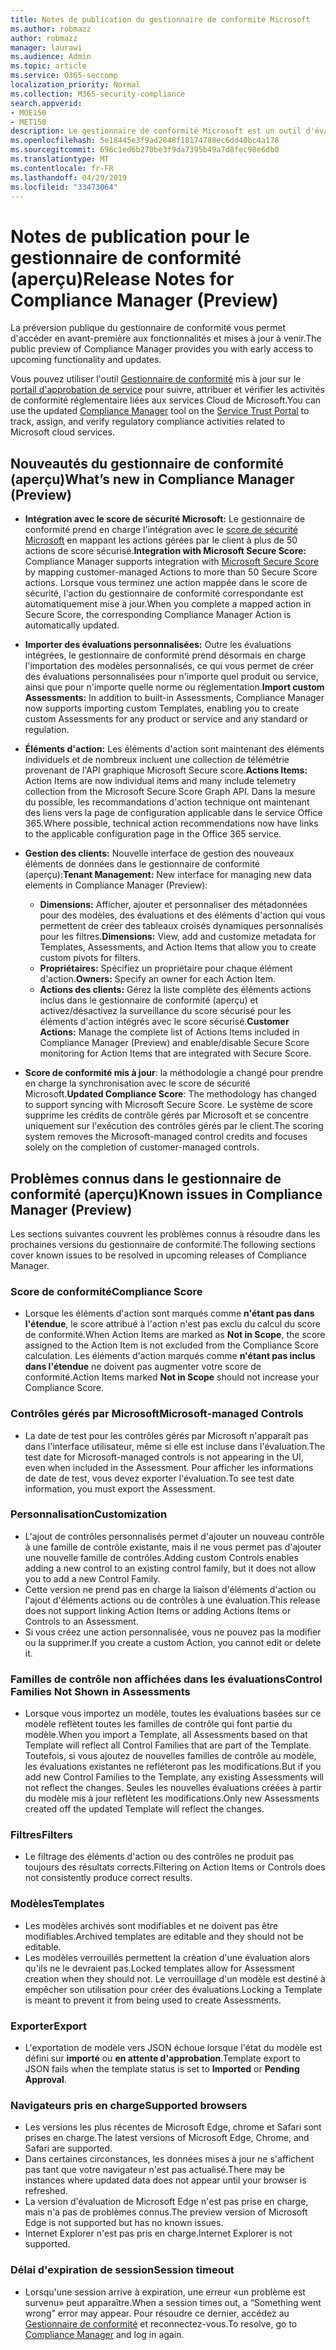 ```yaml
---
title: Notes de publication du gestionnaire de conformité Microsoft
ms.author: robmazz
author: robmazz
manager: laurawi
ms.audience: Admin
ms.topic: article
ms.service: O365-seccomp
localization_priority: Normal
ms.collection: M365-security-compliance
search.appverid:
- MOE150
- MET150
description: Le gestionnaire de conformité Microsoft est un outil d'évaluation des risques gratuit basé sur un flux de travail dans le portail d'approbation de service Microsoft. Le gestionnaire de conformité vous permet de suivre, d'affecter et de vérifier les activités de conformité réglementaire liées aux services Cloud de Microsoft.
ms.openlocfilehash: 5e18445e3f9ad2848f18174788ec6dd40bc4a178
ms.sourcegitcommit: 696c1ed6b270be3f9da7395b49a7d8fec98e6db0
ms.translationtype: MT
ms.contentlocale: fr-FR
ms.lasthandoff: 04/29/2019
ms.locfileid: "33473064"
---
```

# <a name="release-notes-for-compliance-manager-preview"></a><span data-ttu-id="e37df-104">Notes de publication pour le gestionnaire de conformité (aperçu)</span><span class="sxs-lookup"><span data-stu-id="e37df-104">Release Notes for Compliance Manager (Preview)</span></span>

<span data-ttu-id="e37df-105">La préversion publique du gestionnaire de conformité vous permet d'accéder en avant-première aux fonctionnalités et mises à jour à venir.</span><span class="sxs-lookup"><span data-stu-id="e37df-105">The public preview of Compliance Manager provides you with early access to upcoming functionality and updates.</span></span>

<span data-ttu-id="e37df-106">Vous pouvez utiliser l'outil [Gestionnaire de conformité](https://servicetrust.microsoft.com/ComplianceManager) mis à jour sur le [portail d'approbation de service](https://servicetrust.microsoft.com) pour suivre, attribuer et vérifier les activités de conformité réglementaire liées aux services Cloud de Microsoft.</span><span class="sxs-lookup"><span data-stu-id="e37df-106">You can use the updated [Compliance Manager](https://servicetrust.microsoft.com/ComplianceManager) tool on the [Service Trust Portal](https://servicetrust.microsoft.com) to track, assign, and verify regulatory compliance activities related to Microsoft cloud services.</span></span>

## <a name="whats-new-in-compliance-manager-preview"></a><span data-ttu-id="e37df-107">Nouveautés du gestionnaire de conformité (aperçu)</span><span class="sxs-lookup"><span data-stu-id="e37df-107">What’s new in Compliance Manager (Preview)</span></span>

- <span data-ttu-id="e37df-108">**Intégration avec le score de sécurité Microsoft:** Le gestionnaire de conformité prend en charge l'intégration avec le [score de sécurité Microsoft](microsoft-secure-score.md) en mappant les actions gérées par le client à plus de 50 actions de score sécurisé.</span><span class="sxs-lookup"><span data-stu-id="e37df-108">**Integration with Microsoft Secure Score:** Compliance Manager supports integration with [Microsoft Secure Score](microsoft-secure-score.md) by mapping customer-managed Actions to more than 50 Secure Score actions.</span></span> <span data-ttu-id="e37df-109">Lorsque vous terminez une action mappée dans le score de sécurité, l'action du gestionnaire de conformité correspondante est automatiquement mise à jour.</span><span class="sxs-lookup"><span data-stu-id="e37df-109">When you complete a mapped action in Secure Score, the corresponding Compliance Manager Action is automatically updated.</span></span>

- <span data-ttu-id="e37df-110">**Importer des évaluations personnalisées:** Outre les évaluations intégrées, le gestionnaire de conformité prend désormais en charge l'importation des modèles personnalisés, ce qui vous permet de créer des évaluations personnalisées pour n'importe quel produit ou service, ainsi que pour n'importe quelle norme ou réglementation.</span><span class="sxs-lookup"><span data-stu-id="e37df-110">**Import custom Assessments:** In addition to built-in Assessments, Compliance Manager now supports importing custom Templates, enabling you to create custom Assessments for any product or service and any standard or regulation.</span></span>

- <span data-ttu-id="e37df-111">**Éléments d'action:** Les éléments d'action sont maintenant des éléments individuels et de nombreux incluent une collection de télémétrie provenant de l'API graphique Microsoft Secure score.</span><span class="sxs-lookup"><span data-stu-id="e37df-111">**Actions Items:** Action Items are now individual items and many include telemetry collection from the Microsoft Secure Score Graph API.</span></span> <span data-ttu-id="e37df-112">Dans la mesure du possible, les recommandations d'action technique ont maintenant des liens vers la page de configuration applicable dans le service Office 365.</span><span class="sxs-lookup"><span data-stu-id="e37df-112">Where possible, technical action recommendations now have links to the applicable configuration page in the Office 365 service.</span></span>

- <span data-ttu-id="e37df-113">**Gestion des clients:** Nouvelle interface de gestion des nouveaux éléments de données dans le gestionnaire de conformité (aperçu):</span><span class="sxs-lookup"><span data-stu-id="e37df-113">**Tenant Management:** New interface for managing new data elements in Compliance Manager (Preview):</span></span>
    - <span data-ttu-id="e37df-114">**Dimensions:** Afficher, ajouter et personnaliser des métadonnées pour des modèles, des évaluations et des éléments d'action qui vous permettent de créer des tableaux croisés dynamiques personnalisés pour les filtres.</span><span class="sxs-lookup"><span data-stu-id="e37df-114">**Dimensions:** View, add and customize metadata for Templates, Assessments, and Action Items that allow you to create custom pivots for filters.</span></span>
    - <span data-ttu-id="e37df-115">**Propriétaires:** Spécifiez un propriétaire pour chaque élément d'action.</span><span class="sxs-lookup"><span data-stu-id="e37df-115">**Owners:** Specify an owner for each Action Item.</span></span>
    - <span data-ttu-id="e37df-116">**Actions des clients:** Gérez la liste complète des éléments actions inclus dans le gestionnaire de conformité (aperçu) et activez/désactivez la surveillance du score sécurisé pour les éléments d'action intégrés avec le score sécurisé.</span><span class="sxs-lookup"><span data-stu-id="e37df-116">**Customer Actions:** Manage the complete list of Actions Items included in Compliance Manager (Preview) and enable/disable Secure Score monitoring for Action Items that are integrated with Secure Score.</span></span>

- <span data-ttu-id="e37df-117">**Score de conformité mis à jour**: la méthodologie a changé pour prendre en charge la synchronisation avec le score de sécurité Microsoft.</span><span class="sxs-lookup"><span data-stu-id="e37df-117">**Updated Compliance Score**: The methodology has changed to support syncing with Microsoft Secure Score.</span></span> <span data-ttu-id="e37df-118">Le système de score supprime les crédits de contrôle gérés par Microsoft et se concentre uniquement sur l'exécution des contrôles gérés par le client.</span><span class="sxs-lookup"><span data-stu-id="e37df-118">The scoring system removes the Microsoft-managed control credits and focuses solely on the completion of customer-managed controls.</span></span>

## <a name="known-issues-in-compliance-manager-preview"></a><span data-ttu-id="e37df-119">Problèmes connus dans le gestionnaire de conformité (aperçu)</span><span class="sxs-lookup"><span data-stu-id="e37df-119">Known issues in Compliance Manager (Preview)</span></span>

<span data-ttu-id="e37df-120">Les sections suivantes couvrent les problèmes connus à résoudre dans les prochaines versions du gestionnaire de conformité.</span><span class="sxs-lookup"><span data-stu-id="e37df-120">The following sections cover known issues to be resolved in upcoming releases of Compliance Manager.</span></span>

### <a name="compliance-score"></a><span data-ttu-id="e37df-121">Score de conformité</span><span class="sxs-lookup"><span data-stu-id="e37df-121">Compliance Score</span></span>

- <span data-ttu-id="e37df-122">Lorsque les éléments d'action sont marqués comme **n'étant pas dans l'étendue**, le score attribué à l'action n'est pas exclu du calcul du score de conformité.</span><span class="sxs-lookup"><span data-stu-id="e37df-122">When Action Items are marked as **Not in Scope**, the score assigned to the Action Item is not excluded from the Compliance Score calculation.</span></span> <span data-ttu-id="e37df-123">Les éléments d'action marqués comme **n'étant pas inclus dans l'étendue** ne doivent pas augmenter votre score de conformité.</span><span class="sxs-lookup"><span data-stu-id="e37df-123">Action Items marked **Not in Scope** should not increase your Compliance Score.</span></span>

### <a name="microsoft-managed-controls"></a><span data-ttu-id="e37df-124">Contrôles gérés par Microsoft</span><span class="sxs-lookup"><span data-stu-id="e37df-124">Microsoft-managed Controls</span></span>

- <span data-ttu-id="e37df-125">La date de test pour les contrôles gérés par Microsoft n'apparaît pas dans l'interface utilisateur, même si elle est incluse dans l'évaluation.</span><span class="sxs-lookup"><span data-stu-id="e37df-125">The test date for Microsoft-managed controls is not appearing in the UI, even when included in the Assessment.</span></span> <span data-ttu-id="e37df-126">Pour afficher les informations de date de test, vous devez exporter l'évaluation.</span><span class="sxs-lookup"><span data-stu-id="e37df-126">To see test date information, you must export the Assessment.</span></span>

### <a name="customization"></a><span data-ttu-id="e37df-127">Personnalisation</span><span class="sxs-lookup"><span data-stu-id="e37df-127">Customization</span></span>

- <span data-ttu-id="e37df-128">L'ajout de contrôles personnalisés permet d'ajouter un nouveau contrôle à une famille de contrôle existante, mais il ne vous permet pas d'ajouter une nouvelle famille de contrôles.</span><span class="sxs-lookup"><span data-stu-id="e37df-128">Adding custom Controls enables adding a new control to an existing control family, but it does not allow you to add a new Control Family.</span></span>
- <span data-ttu-id="e37df-129">Cette version ne prend pas en charge la liaison d'éléments d'action ou l'ajout d'éléments actions ou de contrôles à une évaluation.</span><span class="sxs-lookup"><span data-stu-id="e37df-129">This release does not support linking Action Items or adding Actions Items or Controls to an Assessment.</span></span>
- <span data-ttu-id="e37df-130">Si vous créez une action personnalisée, vous ne pouvez pas la modifier ou la supprimer.</span><span class="sxs-lookup"><span data-stu-id="e37df-130">If you create a custom Action, you cannot edit or delete it.</span></span>

### <a name="control-families-not-shown-in-assessments"></a><span data-ttu-id="e37df-131">Familles de contrôle non affichées dans les évaluations</span><span class="sxs-lookup"><span data-stu-id="e37df-131">Control Families Not Shown in Assessments</span></span>

- <span data-ttu-id="e37df-132">Lorsque vous importez un modèle, toutes les évaluations basées sur ce modèle reflètent toutes les familles de contrôle qui font partie du modèle.</span><span class="sxs-lookup"><span data-stu-id="e37df-132">When you import a Template, all Assessments based on that Template will reflect all Control Families that are part of the Template.</span></span> <span data-ttu-id="e37df-133">Toutefois, si vous ajoutez de nouvelles familles de contrôle au modèle, les évaluations existantes ne refléteront pas les modifications.</span><span class="sxs-lookup"><span data-stu-id="e37df-133">But if you add new Control Families to the Template, any existing Assessments will not reflect the changes.</span></span> <span data-ttu-id="e37df-134">Seules les nouvelles évaluations créées à partir du modèle mis à jour reflètent les modifications.</span><span class="sxs-lookup"><span data-stu-id="e37df-134">Only new Assessments created off the updated Template will reflect the changes.</span></span>

### <a name="filters"></a><span data-ttu-id="e37df-135">Filtres</span><span class="sxs-lookup"><span data-stu-id="e37df-135">Filters</span></span>

- <span data-ttu-id="e37df-136">Le filtrage des éléments d'action ou des contrôles ne produit pas toujours des résultats corrects.</span><span class="sxs-lookup"><span data-stu-id="e37df-136">Filtering on Action Items or Controls does not consistently produce correct results.</span></span>

### <a name="templates"></a><span data-ttu-id="e37df-137">Modèles</span><span class="sxs-lookup"><span data-stu-id="e37df-137">Templates</span></span>

- <span data-ttu-id="e37df-138">Les modèles archivés sont modifiables et ne doivent pas être modifiables.</span><span class="sxs-lookup"><span data-stu-id="e37df-138">Archived templates are editable and they should not be editable.</span></span>
- <span data-ttu-id="e37df-139">Les modèles verrouillés permettent la création d'une évaluation alors qu'ils ne le devraient pas.</span><span class="sxs-lookup"><span data-stu-id="e37df-139">Locked templates allow for Assessment creation when they should not.</span></span> <span data-ttu-id="e37df-140">Le verrouillage d'un modèle est destiné à empêcher son utilisation pour créer des évaluations.</span><span class="sxs-lookup"><span data-stu-id="e37df-140">Locking a Template is meant to prevent it from being used to create Assessments.</span></span>

### <a name="export"></a><span data-ttu-id="e37df-141">Exporter</span><span class="sxs-lookup"><span data-stu-id="e37df-141">Export</span></span>

- <span data-ttu-id="e37df-142">L'exportation de modèle vers JSON échoue lorsque l'état du modèle est défini sur **importé** ou **en attente d'approbation**.</span><span class="sxs-lookup"><span data-stu-id="e37df-142">Template export to JSON fails when the template status is set to **Imported** or **Pending Approval**.</span></span>

### <a name="supported-browsers"></a><span data-ttu-id="e37df-143">Navigateurs pris en charge</span><span class="sxs-lookup"><span data-stu-id="e37df-143">Supported browsers</span></span>

- <span data-ttu-id="e37df-144">Les versions les plus récentes de Microsoft Edge, chrome et Safari sont prises en charge.</span><span class="sxs-lookup"><span data-stu-id="e37df-144">The latest versions of Microsoft Edge, Chrome, and Safari are supported.</span></span>
- <span data-ttu-id="e37df-145">Dans certaines circonstances, les données mises à jour ne s'affichent pas tant que votre navigateur n'est pas actualisé.</span><span class="sxs-lookup"><span data-stu-id="e37df-145">There may be instances where updated data does not appear until your browser is refreshed.</span></span>
- <span data-ttu-id="e37df-146">La version d'évaluation de Microsoft Edge n'est pas prise en charge, mais n'a pas de problèmes connus.</span><span class="sxs-lookup"><span data-stu-id="e37df-146">The preview version of Microsoft Edge is not supported but has no known issues.</span></span>
- <span data-ttu-id="e37df-147">Internet Explorer n'est pas pris en charge.</span><span class="sxs-lookup"><span data-stu-id="e37df-147">Internet Explorer is not supported.</span></span>

### <a name="session-timeout"></a><span data-ttu-id="e37df-148">Délai d'expiration de session</span><span class="sxs-lookup"><span data-stu-id="e37df-148">Session timeout</span></span>

- <span data-ttu-id="e37df-149">Lorsqu'une session arrive à expiration, une erreur «un problème est survenu» peut apparaître.</span><span class="sxs-lookup"><span data-stu-id="e37df-149">When a session times out, a “Something went wrong” error may appear.</span></span> <span data-ttu-id="e37df-150">Pour résoudre ce dernier, accédez au [Gestionnaire de conformité](https://servicetrust.microsoft.com/ComplianceManager) et reconnectez-vous.</span><span class="sxs-lookup"><span data-stu-id="e37df-150">To resolve, go to [Compliance Manager](https://servicetrust.microsoft.com/ComplianceManager) and log in again.</span></span>